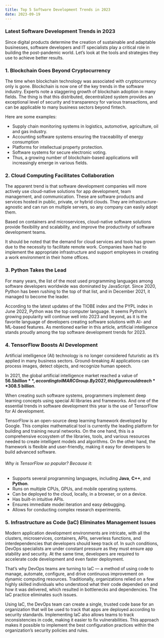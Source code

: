 ```yaml
---
title: Top 5 Software Development Trends in 2023
date: 2023-09-19
---
```


### Latest Software Development Trends in 2023
Since digital products determine the creation of sustainable and adaptable businesses, software developers and IT specialists play a critical role in building the post-pandemic world. Let’s look at the tools and strategies they use to achieve better results.

### 1. Blockchain Goes Beyond Cryptocurrency 
The time when blockchain technology was associated with cryptocurrency only is gone. Blockchain is now one of the key trends in the software industry. Experts note a staggering growth of blockchain adoption in many fields. The thing is that this distributed, decentralized system provides an exceptional level of security and transparency for various transactions, and can be applicable to many business sectors beyond fintech.

Here are some examples:

* Supply chain monitoring systems in logistics, automotive, agriculture, oil and gas industry.
* Accounting software systems ensuring the traceability of energy consumption
* Platforms for intellectual property protection.
* Software systems for secure electronic voting.
* Thus, a growing number of blockchain-based applications will increasingly emerge in various fields.

### 2. Cloud Computing Facilitates Collaboration
The apparent trend is that software development companies will more actively use cloud-native solutions for app development, team management, and communication. These are software products and services hosted in public, private, or hybrid clouds. They are infrastructure-agnostic and can run on multiple servers, so any company can easily adopt them.

Based on containers and microservices, cloud-native software solutions provide flexibility and scalability, and improve the productivity of software development teams.

It should be noted that the demand for cloud services and tools has grown due to the necessity to facilitate remote work. Companies have had to implement the appropriate infrastructure and support employees in creating a work environment in their home offices.

### 3. Python Takes the Lead 
For many years, the list of the most used programming languages among software developers worldwide was dominated by JavaScript. Since 2020, Python has been rushing to the top of that list, and in December 2021, it managed to become the leader.  

According to the latest updates of the TIOBE index and the PYPL index in June 2022, Python was the top computer language. It seems Python’s growing popularity will continue well into 2023 and beyond, as it is the favorite language of developers creating software solutions with AI- and ML-based features. As mentioned earlier in this article, artificial intelligence stands proudly among the top software development trends for 2023.

### 4. TensorFlow Boosts AI Development 
Artificial intelligence (AI) technology is no longer considered futuristic as it’s applied in many business sectors. Ground-breaking AI applications can process images, detect objects, and recognize human speech. 

In 2021, the global artificial intelligence market reached a value of **$56.5 billion**, according to IMARC Group. By 2027, this figure could reach **$308.5 billion**.  

When creating such software systems, programmers implement deep learning concepts using special AI libraries and frameworks. And one of the essential trends in software development this year is the use of TensorFlow for AI development. 

TensorFlow is an open-source deep learning framework developed by Google. This complex mathematical tool is currently the leading platform for building and training neural networks. On the one hand, this is a comprehensive ecosystem of the libraries, tools, and various resources needed to create intelligent models and algorithms. On the other hand, the framework is flexible and user-friendly, making it easy for developers to build advanced software.

###### Why is TensorFlow so popular? Because it:

* Supports several programming languages, including **Java**, **C++**, and **Python**. 
* Runs on multiple CPUs, GPUs, and mobile operating systems.
* Can be deployed to the cloud, locally, in a browser, or on a device.
* Has built-in intuitive APIs.
* Ensures immediate model iteration and easy debugging.
* Allows for conducting complex research experiments.

### 5. Infrastructure as Code (IaC) Eliminates Management Issues
Modern application development environments are intricate, with all the clusters, microservices, containers, APIs, serverless functions, and interdependencies that developers should keep track of. In such conditions, DevOps specialists are under constant pressure as they must ensure app stability and security. At the same time, developers are required to accelerate code development and even faster deployment.

That’s why DevOps teams are turning to IaC — a method of using code to manage, automate, configure, and drive continuous improvement on dynamic computing resources. Traditionally, organizations relied on a few highly skilled individuals who understood what their code depended on and how it was delivered, which resulted in bottlenecks and dependencies. The IaC practice eliminates such issues.

Using IaC, the DevOps team can create a single, trusted code base for an organization that will be used to track that apps are deployed according to security standards. Implementing IaC also allows teams to track inconsistencies in code, making it easier to fix vulnerabilities. This approach makes it possible to implement the best configuration practices within the organization’s security policies and rules.